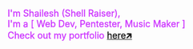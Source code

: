 <span style="color:#CC33FF;-webkit-text-stroke-width:thin;font-size: large ">I'm Shailesh (Shell Raiser),
<br>
I'm a [ Web Dev, Pentester, Music Maker ]
<br>
Check out my portfolio [here🡵](https://shell-raiser.co) 
</span>